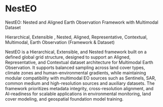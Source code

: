 # NestEO
NestEO: Nested and Aligned Earth Observation Framework with Multimodal Dataset  
  
Hierarchical, Extensible , Nested, Aligned, Representative, Contextual, Multimodal, Earth Observation (Framework & Dataset)

NestEO is a Hierarchical, Extensible, and Nested framework built on a  defined global grid structure, designed to support an Aligned, Representative, and Contextual dataset architecture for Multimodal Earth Observation. It supports balanced sampling across land cover types, climate zones and human-environmental gradients, while maintaining modular compatibility with multimodal EO sources such as Sentinels, SAR, common medium and high-resolution sources and auxiliary datasets. The framework prioritizes metadata integrity, cross-resolution alignment, and AI-readiness for scalable applications in environmental monitoring, land cover modeling, and geospatial foundation model training.